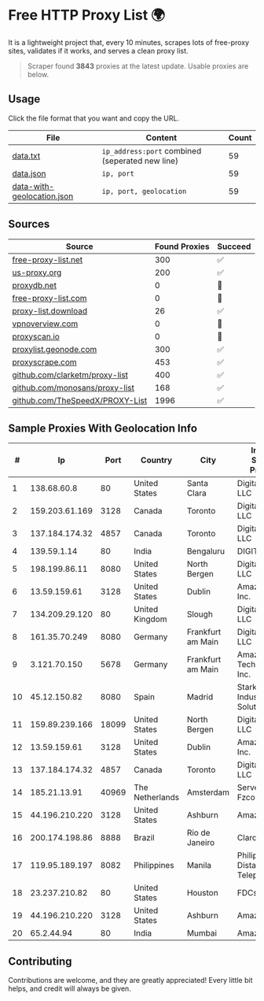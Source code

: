 
# Free HTTP Proxy List 🌍

It is a lightweight project that, every 10 minutes, scrapes lots of free-proxy sites, validates if it works, and serves a clean proxy list.


> Scraper found **3843** proxies at the latest update. Usable proxies are below.

## Usage

Click the file format that you want and copy the URL.


|File|Content|Count|
|----|-------|-----|
|[data.txt](https://raw.githubusercontent.com/themiralay/Proxy-List-World/master/data.txt)|`ip_address:port` combined (seperated new line)|59|
|[data.json](https://raw.githubusercontent.com/themiralay/Proxy-List-World/master/data.json)|`ip, port`|59|
|[data-with-geolocation.json](https://raw.githubusercontent.com/themiralay/Proxy-List-World/master/data-with-geolocation.json)|`ip, port, geolocation`|59|

## Sources

|Source|Found Proxies|Succeed|
|------|-------------|-------|
|[free-proxy-list.net](https://free-proxy-list.net)|300|✅|
|[us-proxy.org](https://www.us-proxy.org)|200|✅|
|[proxydb.net](http://proxydb.net)|0|🚫|
|[free-proxy-list.com](https://free-proxy-list.com/?page=&port=&type%5B%5D=http&type%5B%5D=https&up_time=0&search=Search)|0|🚫|
|[proxy-list.download](https://www.proxy-list.download/HTTP)|26|✅|
|[vpnoverview.com](https://vpnoverview.com/privacy/anonymous-browsing/free-proxy-servers)|0|🚫|
|[proxyscan.io](https://www.proxyscan.io)|0|🚫|
|[proxylist.geonode.com](https://proxylist.geonode.com/api/proxy-list?limit=300&page=1&sort_by=lastChecked&sort_type=desc&protocols=http,https)|300|✅|
|[proxyscrape.com](https://api.proxyscrape.com/v2/?request=displayproxies&protocol=http&timeout=10000&country=all&ssl=all&anonymity=all)|453|✅|
|[github.com/clarketm/proxy-list](https://raw.githubusercontent.com/clarketm/proxy-list/master/proxy-list-raw.txt)|400|✅|
|[github.com/monosans/proxy-list](https://raw.githubusercontent.com/monosans/proxy-list/main/proxies/http.txt)|168|✅|
|[github.com/TheSpeedX/PROXY-List](https://raw.githubusercontent.com/TheSpeedX/PROXY-List/master/http.txt)|1996|✅|


## Sample Proxies With Geolocation Info

|#|Ip|Port|Country|City|Internet Service Provider|
|-|--|----|-------|----|-------------------------|
|1|138.68.60.8|80|United States|Santa Clara|DigitalOcean, LLC|
|2|159.203.61.169|3128|Canada|Toronto|DigitalOcean, LLC|
|3|137.184.174.32|4857|Canada|Toronto|DigitalOcean, LLC|
|4|139.59.1.14|80|India|Bengaluru|DIGITALOCEAN|
|5|198.199.86.11|8080|United States|North Bergen|DigitalOcean, LLC|
|6|13.59.159.61|3128|United States|Dublin|Amazon.com, Inc.|
|7|134.209.29.120|80|United Kingdom|Slough|DigitalOcean, LLC|
|8|161.35.70.249|8080|Germany|Frankfurt am Main|DigitalOcean, LLC|
|9|3.121.70.150|5678|Germany|Frankfurt am Main|Amazon Technologies Inc.|
|10|45.12.150.82|8080|Spain|Madrid|Stark Industries Solutions LTD|
|11|159.89.239.166|18099|United States|North Bergen|DigitalOcean, LLC|
|12|13.59.159.61|3128|United States|Dublin|Amazon.com, Inc.|
|13|137.184.174.32|4857|Canada|Toronto|DigitalOcean, LLC|
|14|185.21.13.91|40969|The Netherlands|Amsterdam|Servers Tech Fzco|
|15|44.196.210.220|3128|United States|Ashburn|Amazon.com|
|16|200.174.198.86|8888|Brazil|Rio de Janeiro|Claro S.A|
|17|119.95.189.197|8082|Philippines|Manila|Philippine Long Distance Telephone Co.|
|18|23.237.210.82|80|United States|Houston|FDCservers.net|
|19|44.196.210.220|3128|United States|Ashburn|Amazon.com|
|20|65.2.44.94|80|India|Mumbai|Amazon.com|



## Contributing

Contributions are welcome, and they are greatly appreciated! Every
little bit helps, and credit will always be given.


